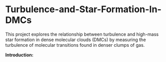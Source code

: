 # Turbulence-and-Star-Formation-In-DMCs
This project explores the relationship between turbulence and high-mass star formation in dense molecular clouds (DMCs) by measuring the turbulence of molecular transitions found in denser clumps of gas.

<b>Introduction:</b>
